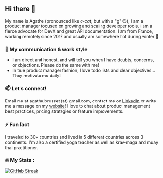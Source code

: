## Hi there 👋

My name is Agathe (pronounced like _a-cat_, but with a "g" 😉), I am a product manager focused on growing and scaling developer tools. I am a fierce advocate for DevX and great API documentation. I am from France, working remotely since 2017 and usually am somewhere hot during winter 🥶

### 🤝 My communication & work  style
- I am direct and honest, and will tell you when I have doubts, concerns, or objections. Please do the same with me!
- In true product manager fashion, I love todo lists and clear objectives... They motivate me daily!

### 📫 Let's connect!
Email me at agathe.brusset (at) gmail.com, contact me on [LinkedIn](https://www.linkedin.com/in/agathebrusset) or write me a message on my [website](https://agathe-brusset.com/contact)! I love to chat about product management best practices, pricing strategies or feature improvements.

### ⚡ Fun fact
I traveled to 30+ countries and lived in 5 different countries across 3 continents. I'm also a certified yoga teacher as well as krav-maga and muay thai practitioner.

### :fire: My Stats :
 [![GitHub Streak](http://github-readme-streak-stats.herokuapp.com?user=Agathe-Brusset&hide_border=true&mode=weekly)](https://git.io/streak-stats) 
 

